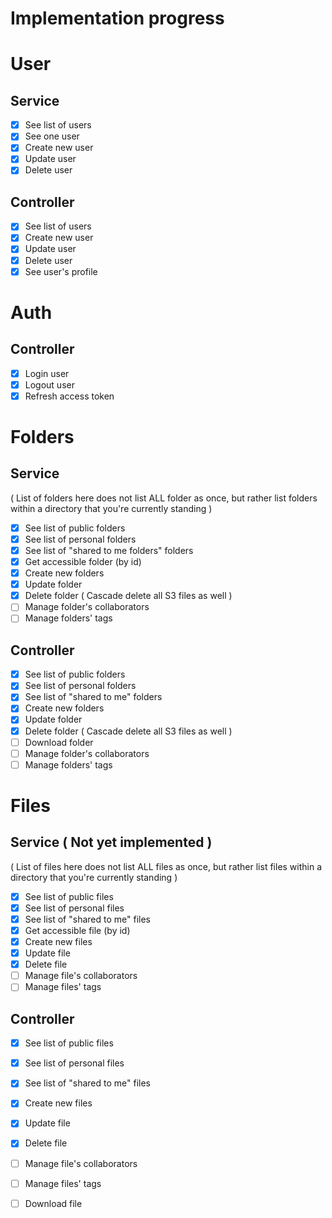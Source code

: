 # Implementation progress

# User 

## Service
- [x] See list of users
- [x] See one user
- [x] Create new user
- [x] Update user 
- [x] Delete user

## Controller
- [x] See list of users
- [x] Create new user
- [x] Update user
- [x] Delete user
- [x] See user's profile

# Auth

## Controller
- [x] Login user
- [x] Logout user
- [x] Refresh access token

# Folders

## Service
( List of folders here does not list ALL folder as once, but rather list folders within a directory that you're currently standing )
- [x] See list of public folders
- [x] See list of personal folders
- [x] See list of "shared to me folders" folders
- [x] Get accessible folder (by id)
- [x] Create new folders
- [x] Update folder
- [x] Delete folder ( Cascade delete all S3 files as well )
- [ ] Manage folder's collaborators
- [ ] Manage folders' tags

## Controller
- [x] See list of public folders
- [x] See list of personal folders
- [x] See list of "shared to me" folders
- [x] Create new folders
- [x] Update folder
- [x] Delete folder ( Cascade delete all S3 files as well )
- [ ] Download folder
- [ ] Manage folder's collaborators
- [ ] Manage folders' tags

# Files

## Service ( Not yet implemented )
( List of files here does not list ALL files as once, but rather list files within a directory that you're currently standing )
- [x] See list of public files
- [x] See list of personal files
- [x] See list of "shared to me" files
- [x] Get accessible file (by id)
- [x] Create new files
- [x] Update file
- [x] Delete file
- [ ] Manage file's collaborators
- [ ] Manage files' tags

## Controller
- [x] See list of public files
- [x] See list of personal files
- [x] See list of "shared to me" files
- [x] Create new files
- [x] Update file
- [x] Delete file
- [ ] Manage file's collaborators
- [ ] Manage files' tags
- [ ] Download file


